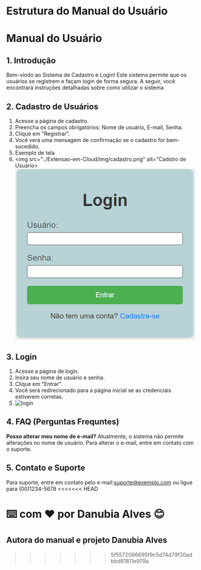 # Estrutura do Manual do Usuário

# Manual do Usuário

## 1. Introdução
Bem-vindo ao Sistema de Cadastro e Login! Este sistema permite que os usuários se registrem e façam login de forma segura. A seguir, você encontrará instruções detalhadas sobre como utilizar o sistema.

## 2. Cadastro de Usuários
1. Acesse a página de cadastro.
2. Preencha os campos obrigatórios: Nome de usuário, E-mail, Senha.
3. Clique em "Registrar".
4. Você verá uma mensagem de confirmação se o cadastro for bem-sucedido.
5. Exemplo de tela
6. <img src="../Extensao-em-Cloud/img/cadastro.png" alt="Cadstro de Usuário>
![Tela de Cadastro](image-2.png)

## 3. Login
1. Acesse a página de login.
2. Insira seu nome de usuário e senha.
3. Clique em "Entrar".
4. Você será redirecionado para a página inicial se as credenciais estiverem corretas.
5. ![login](https://github.com/user-attachments/assets/7e51d296-dc5d-44e9-b3db-fbbcef1fe12b)



## 4. FAQ (Perguntas Frequntes)
**Posso alterar meu nome de e-mail?**
Atualmente, o sistema não permite alterações no nome de usuário. Para alterar o e-mail, entre em contato com o suporte.

## 5. Contato e Suporte
Para suporte, entre em contato pelo e-mail:suporte@exemplo.com ou ligue para (00)1234-5678
<<<<<<< HEAD

⌨️ com ❤️ por Danubia Alves 😊
=======
## Autora do manual e projeto Danubia Alves
>>>>>>> 5f5572086695f9c5d74d79f30adbbd61811e979a

